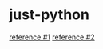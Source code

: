 # just-python

[reference #1](https://www.youtube.com/watch?v=_uQrJ0TkZlc)
[reference #2](https://www.youtube.com/watch?v=_uQrJ0TkZlc&list=LLYTmdz_7qwePVjzu_eYSSTw&index=7&t=0s)
